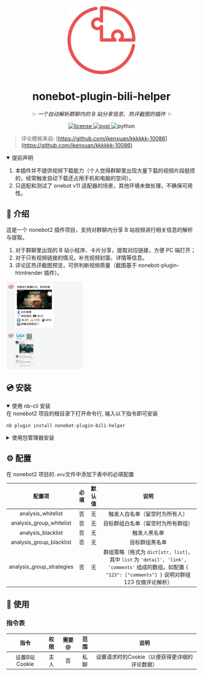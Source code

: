 <div align="center">
  <a href="https://v2.nonebot.dev/store"><img src="https://github.com/krimeshu/nonebot-plugin-bili-helper/blob/master/nbp_logo.png" width="180" height="180" alt="NoneBotPluginLogo"></a>
</div>

<div align="center">

# nonebot-plugin-bili-helper

_✨ 一个自动解析群聊内的 B 站分享信息、热评截图的插件 ✨_


<a href="./LICENSE">
    <img src="https://img.shields.io/github/license/krimeshu/nonebot-plugin-bili-helper.svg" alt="license">
</a>
<a href="https://pypi.python.org/pypi/nonebot-plugin-bili-helper">
    <img src="https://img.shields.io/pypi/v/nonebot-plugin-bili-helper.svg" alt="pypi">
</a>
<img src="https://img.shields.io/badge/python-3.9+-blue.svg" alt="python">

</div>

> 评论模板来自: [https://github.com/ikenxuan/kkkkkk-10086](https://github.com/ikenxuan/kkkkkk-10086)

<details open>
<summary>提前声明</summary>

1. 本插件并不提供视频下载能力（个人觉得群聊里出现大量下载的视频片段挺烦的，经常触发自动下载还占用手机和电脑的空间）。
2. 只适配和测试了 onebot v11 适配器的场景，其他环境未做处理，不确保可用性。

</details>

## 📖 介绍

这是一个 nonebot2 插件项目，支持对群聊内分享 B 站视频进行相关信息的解析与提取。

1. 对于群聊里出现的 B 站小程序、卡片分享，提取对应链接，方便 PC 端打开；
2. 对于只有视频链接的情况，补充视频封面、详情等信息。
3. 评论区热评截图预览，可供判断视频质量（截图基于 nonebot-plugin-htmlrender 插件）。

<img src="https://github.com/krimeshu/nonebot-plugin-bili-helper/raw/master/preview.jpg" alt="preview" width="40%" />

## 💿 安装

<details open>
<summary>使用 nb-cli 安装</summary>
在 nonebot2 项目的根目录下打开命令行, 输入以下指令即可安装

    nb plugin install nonebot-plugin-bili-helper

</details>

<details>
<summary>使用包管理器安装</summary>
在 nonebot2 项目的插件目录下, 打开命令行, 根据你使用的包管理器, 输入相应的安装命令

<details>
<summary>pip</summary>

    pip install nonebot-plugin-bili-helper
</details>
<details>
<summary>pdm</summary>

    pdm add nonebot-plugin-bili-helper
</details>
<details>
<summary>poetry</summary>

    poetry add nonebot-plugin-bili-helper
</details>
<details>
<summary>conda</summary>

    conda install nonebot-plugin-bili-helper
</details>

打开 nonebot2 项目根目录下的 `pyproject.toml` 文件, 在 `[tool.nonebot]` 部分追加写入

    plugins = ["nonebot_plugin_template"]

</details>

## ⚙️ 配置

在 nonebot2 项目的`.env`文件中添加下表中的必填配置

| 配置项 | 必填 | 默认值 | 说明 |
|:-----:|:----:|:----:|:----:|
| analysis_whitelist | 否 | 无 | 触发人白名单（留空时为所有人） |
| analysis_group_whitelist | 否 | 无 | 目标群组白名单（留空时为所有群组） |
| analysis_blacklist | 否 | 无 | 触发人黑名单 |
| analysis_group_blacklist | 否 | 无 | 目标群组黑名单 |
| analysis_group_strategies | 否 | 无 | 群组策略（格式为 `dict[str, list]`，其中 `list` 为 `'detail', 'link', 'comments'` 组成的数组。如配置 `{ "123": ["comments"] }` 说明对群组 123 仅做评论解析） |

## 🎉 使用

### 指令表
| 指令 | 权限 | 需要@ | 范围 | 说明 |
|:-----:|:----:|:----:|:----:|:----:|
| 设置B站Cookie | 主人 | 否 | 私聊 | 设置请求时的Cookie（以便获得更详细的评论数据） |

